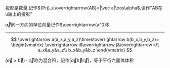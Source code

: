 投影是数量,记作${Prj}_u\overrightarrow{AB}=|\vec a|\cos\alpha$,读作"AB在u轴上的投影"

$\overrightarrow a$同一方向的单位向量记作$\overrightarrow{a^0}$

---

$$
\overrightarrow a(a_x,a_y,a_z)\times\overrightarrow b(b_x,b_y,b_z)=
\begin{vmatrix}
\overrightarrow i&\overrightarrow j&\overrightarrow k\\
a_x&a_y&a_z\\
b_x&b_y&b_z
\end{vmatrix}
$$

$(\overrightarrow a\times\overrightarrow b)\cdot\overrightarrow c$称为混合积，记作$[\overrightarrow a\overrightarrow b\overrightarrow c]$，等于平行六面体体积